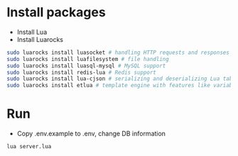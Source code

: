 # Install packages
- Install Lua
- Install Luarocks
```bash
sudo luarocks install luasocket # handling HTTP requests and responses
sudo luarocks install luafilesystem # file handling
sudo luarocks install luasql-mysql # MySQL support
sudo luarocks install redis-lua # Redis support
sudo luarocks install lua-cjson # serializing and deserializing Lua tables to/from JSON
sudo luarocks install etlua # template engine with features like variable interpolation, loops, conditionals, and more
```
# Run
- Copy .env.example to .env, change DB information
```bash
lua server.lua
```